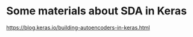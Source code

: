Some materials about SDA in Keras
===========================


https://blog.keras.io/building-autoencoders-in-keras.html
